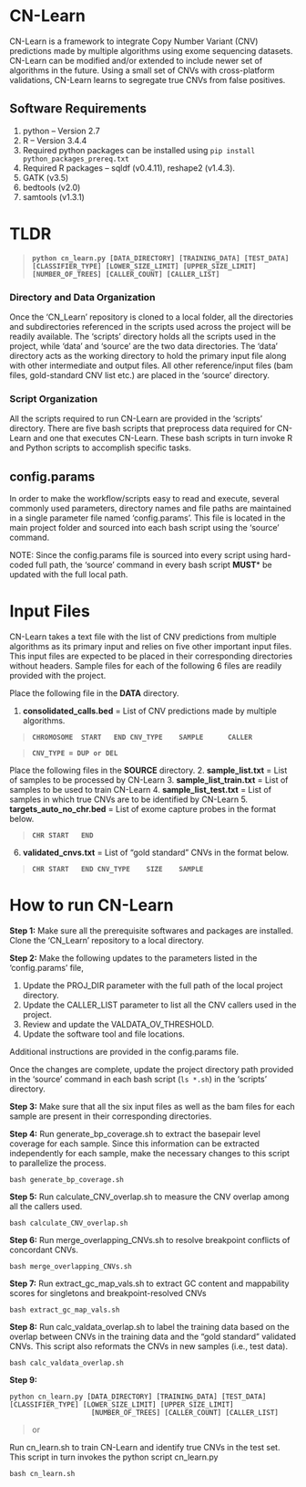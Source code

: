# CN-Learn 
CN-Learn is a framework to integrate Copy Number Variant (CNV) predictions made by multiple algorithms using exome sequencing datasets. CN-Learn can be modified and/or extended to include newer set of algorithms in the future. Using a small set of CNVs with cross-platform validations, CN-Learn learns to segregate true CNVs from false positives. 

## Software Requirements
1.	python – Version 2.7
2.	R – Version 3.4.4
3.	Required python packages can be installed using `pip install python_packages_prereq.txt`
4.	Required R packages – sqldf (v0.4.11), reshape2 (v1.4.3).
5.	GATK (v3.5)
6.	bedtools (v2.0)
7.	samtools (v1.3.1)

# TLDR
>**`python cn_learn.py [DATA_DIRECTORY] [TRAINING_DATA] [TEST_DATA] [CLASSIFIER_TYPE] [LOWER_SIZE_LIMIT] [UPPER_SIZE_LIMIT] [NUMBER_OF_TREES] [CALLER_COUNT] [CALLER_LIST]`**

### Directory and Data Organization
Once the ‘CN_Learn’ repository is cloned to a local folder, all the directories and subdirectories referenced in the scripts used across the project will be readily available. The ‘scripts’ directory holds all the scripts used in the project, while ‘data’ and ‘source’ are the two data directories. The ‘data’ directory acts as the working directory to hold the primary input file along with other intermediate and output files. All other reference/input files (bam files, gold-standard CNV list etc.) are placed in the ‘source’ directory.

### Script Organization
All the scripts required to run CN-Learn are provided in the ‘scripts’ directory. There are five bash scripts that preprocess data required for CN-Learn and one that executes CN-Learn. These bash scripts in turn invoke R and Python scripts to accomplish specific tasks. 

## config.params 
In order to make the workflow/scripts easy to read and execute, several commonly used parameters, directory names and file paths are maintained in a single parameter file named ‘config.params’. This file is located in the main project folder and sourced into each bash script using the ‘source’ command. 

NOTE: Since the config.params file is sourced into every script using hard-coded full path, the ‘source’ command in every bash script **MUST*** be updated with the full local path.

# Input Files
CN-Learn takes a text file with the list of CNV predictions from multiple algorithms as its primary input and relies on five other important input files. This input files are expected to be placed in their corresponding directories without headers. Sample files for each of the following 6 files are readily provided with the project.

Place the following file in the **DATA** directory.

1. **consolidated_calls.bed** = List of CNV predictions made by multiple algorithms. 
>**`CHROMOSOME	START	END	CNV_TYPE	SAMPLE		CALLER`**

>**`CNV_TYPE = DUP or DEL`**

Place the following files in the **SOURCE** directory. 
2. **sample_list.txt**	= List of samples to be processed by CN-Learn
3. **sample_list_train.txt** = List of samples to be used to train CN-Learn
4. **sample_list_test.txt**	= List of samples in which true CNVs are to be identified by CN-Learn
5. **targets_auto_no_chr.bed** = List of exome capture probes in the format below.
>**`CHR	START	END`**
6. **validated_cnvs.txt** = List of “gold standard” CNVs in the format below.
>**`CHR	START	END	CNV_TYPE	SIZE	SAMPLE`**

# How to run CN-Learn
**Step 1:** 
Make sure all the prerequisite softwares and packages are installed. Clone the ‘CN_Learn’ repository to a local directory.

**Step 2:**
Make the following updates to the parameters listed in the ‘config.params’ file,
1.	Update the PROJ_DIR parameter with the full path of the local project directory. 
2.	Update the CALLER_LIST parameter to list all the CNV callers used in the project.
3.	Review and update the VALDATA_OV_THRESHOLD.
4.	Update the software tool and file locations.

Additional instructions are provided in the config.params file. 

Once the changes are complete, update the project directory path provided in the ‘source’ command in each bash script (`ls *.sh`) in the ‘scripts’ directory.

**Step 3:**
Make sure that all the six input files as well as the bam files for each sample are present in their corresponding directories.

**Step 4:**
Run generate_bp_coverage.sh to extract the basepair level coverage for each sample. Since this information can be extracted independently for each sample, make the necessary changes to this script to parallelize the process.
```
bash generate_bp_coverage.sh
```

**Step 5:**
Run calculate_CNV_overlap.sh to measure the CNV overlap among all the callers used.
```
bash calculate_CNV_overlap.sh
```

**Step 6:**
Run merge_overlapping_CNVs.sh to resolve breakpoint conflicts of concordant CNVs.
```
bash merge_overlapping_CNVs.sh
```

**Step 7:**
Run extract_gc_map_vals.sh to extract GC content and mappability scores for singletons and breakpoint-resolved CNVs
```
bash extract_gc_map_vals.sh
```
**Step 8:**
Run calc_valdata_overlap.sh to label the training data based on the overlap between CNVs in the training data and the “gold standard” validated CNVs. This script also reformats the CNVs in new samples (i.e., test data).
```
bash calc_valdata_overlap.sh
```
**Step 9:**
```
python cn_learn.py [DATA_DIRECTORY] [TRAINING_DATA] [TEST_DATA] [CLASSIFIER_TYPE] [LOWER_SIZE_LIMIT] [UPPER_SIZE_LIMIT] 
                    [NUMBER_OF_TREES] [CALLER_COUNT] [CALLER_LIST]
```

> or

Run cn_learn.sh to train CN-Learn and identify true CNVs in the test set. This script in turn invokes the python script cn_learn.py
```
bash cn_learn.sh
```
